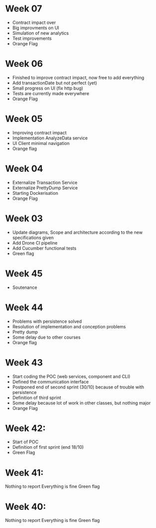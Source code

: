 # Week 07
- Contract impact over
- Big improvments on UI
- Simulation of new analytics
- Test improvements
- Orange Flag

# Week 06
- Finished to improve contract impact, now free to  add everything
- Add transactionDate but not perfect (yet)
- Small progress on UI (fix http bug)
- Tests are currently made everywhere
- Orange Flag


# Week 05
- Improving contract impact 
- Implementation AnalyzeData service
- UI Client minimal navigation 
- Orange flag

# Week 04
- Externalize Transaction Service
- Externalize PrettyDump Service
- Starting Dockerisation
- Orange Flag

# Week 03
- Update diagrams, Scope and architecture according to the new specifications given
- Add Drone CI pipeline
- Add Cucumber functional tests
- Green flag

# Week 45
- Soutenance

# Week 44
- Problems with persistence solved
- Resolution of implementation and conception problems
- Pretty dump
- Some delay due to other courses
- Orange flag
 
# Week 43
- Start coding the POC (web services, component and CLI)
- Defined the communication interface
- Postponed end of second sprint (30/10) because of trouble with persistence 
- Definition of third sprint
- Some delay because lot of work in other classes, but nothing major
- Orange Flag

# Week 42:
- Start of POC
- Definition of first sprint (end 18/10)
- Green Flag 

# Week 41:
Nothing to report
Everything is fine
Green flag

# Week 40:
Nothing to report
Everything is fine
Green flag


